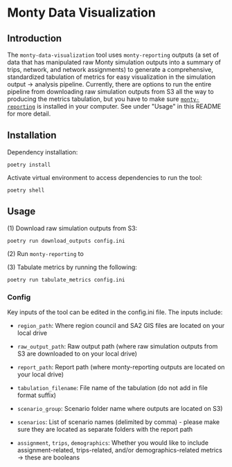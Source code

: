# Monty Data Visualization

## Introduction

The `monty-data-visualization` tool uses `monty-reporting` outputs (a set of data that has manipulated raw Monty simulation outputs into a summary of trips, network, and network assignments) to generate a comprehensive, standardized tabulation of metrics for easy visualization in the simulation output -> analysis pipeline. 
Currently, there are options to run the entire pipeline from downloading raw simulation outputs from S3 all the way to producing the metrics tabulation, but you have to make sure [`monty-reporting`](https://gitlab.com/mot-analytics/monty/analysis/monty-reporting) is installed in your computer. See under "Usage" in this README for more detail.

## Installation

Dependency installation: 
```
poetry install
```
Activate virtual environment to access dependencies to run the tool:
```
poetry shell
```
## Usage

(1) Download raw simulation outputs from S3:
```
poetry run download_outputs config.ini
```
(2) Run `monty-reporting` to 

(3) Tabulate metrics by running the following:
```
poetry run tabulate_metrics config.ini
```
### Config
Key inputs of the tool can be edited in the config.ini file. The inputs include:
- `region_path`: Where region council and SA2 GIS files are located on your local drive
- `raw_output_path`: Raw output path (where raw simulation outputs from S3 are downloaded to on your local drive)
- `report_path`: Report path (where monty-reporting outputs are located on your local drive)
- `tabulation_filename`: File name of the tabulation (do not add in file format suffix)

- `scenario_group`: Scenario folder name where outputs are located on S3)
- `scenarios`: List of scenario names (delimited by comma) - please make sure they are located as separate folders with the report path
- `assignment`, `trips`, `demographics`: Whether you would like to include assignment-related, trips-related, and/or demographics-related metrics -> these are booleans

